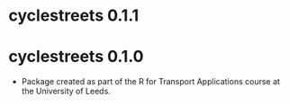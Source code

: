# cyclestreets 0.1.1

# cyclestreets 0.1.0

* Package created as part of the R for Transport Applications course at the University of Leeds.
